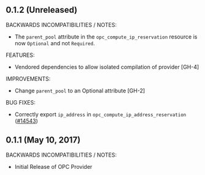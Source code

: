 ## 0.1.2 (Unreleased)

BACKWARDS INCOMPATIBILITIES / NOTES:

 * The `parent_pool` attribute in the `opc_compute_ip_reservation` resource is now `Optional` and not `Required`.

FEATURES:

 * Vendored dependencies to allow isolated compilation of provider [GH-4]

IMPROVEMENTS:

 * Change `parent_pool` to an Optional attribute [GH-2]

BUG FIXES:

 * Correctly export `ip_address` in `opc_compute_ip_address_reservation` ([#14543](https://github.com/hashicorp/terraform/pull/14543))

## 0.1.1 (May 10, 2017)

BACKWARDS INCOMPATIBILITIES / NOTES:

 * Initial Release of OPC Provider
